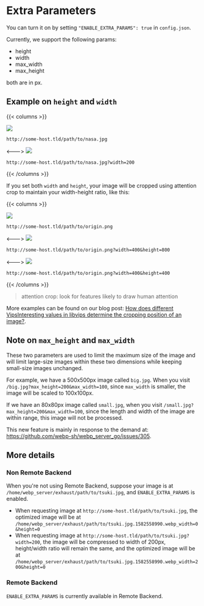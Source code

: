 # Extra Parameters

You can turn it on by setting `"ENABLE_EXTRA_PARAMS": true` in `config.json`.

Currently, we support the following params:

* height
* width
* max_width
* max_height

both are in px.

## Example on `height` and `width`

{{< columns >}}

<img src="/images/nasa.jpg"/>

`http://some-host.tld/path/to/nasa.jpg`

<--->
<img src="/images/nasa-200.jpg"/>

`http://some-host.tld/path/to/nasa.jpg?width=200`

{{< /columns >}}

If you set both `width` and `height`, your image will be cropped using attention crop to maintain your width-height ratio, like this:

{{< columns >}}

<img src="/images/origin.png"/>

`http://some-host.tld/path/to/origin.png`

<--->
<img src="/images/attention_800.png"/>

`http://some-host.tld/path/to/origin.png?width=400&height=800`

<--->
<img src="/images/attention_400.png"/>

`http://some-host.tld/path/to/origin.png?width=400&height=400`

{{< /columns >}}

> attention crop: look for features likely to draw human attention

More examples can be found on our blog post: [How does different VipsInteresting values in libvips determine the cropping position of an image?](https://blog.webp.se/vips-crop-en/).

## Note on `max_height` and `max_width`

These two parameters are used to limit the maximum size of the image  and will limit large-size images within these two dimensions while  keeping small-size images unchanged.

For example, we have a 500x500px image called `big.jpg`. When you visit `/big.jpg?max_height=200&max_width=100`, since `max_width` is smaller, the image will be scaled to 100x100px.

If we have an 80x80px image called `small.jpg`, when you visit `/small.jpg?max_height=200&max_width=100`, since the length and width of the image are within range, this image will not be processed.

This new feature is mainly in response to the demand at: https://github.com/webp-sh/webp_server_go/issues/305.

## More details

### Non Remote Backend

When you're not using Remote Backend, suppose your image is at `/home/webp_server/exhaust/path/to/tsuki.jpg`, and `ENABLE_EXTRA_PARAMS` is enabled.

* When requesting image at `http://some-host.tld/path/to/tsuki.jpg`, the optimized image will be at `/home/webp_server/exhaust/path/to/tsuki.jpg.1582558990.webp_width=0&height=0`
* When requesting image at `http://some-host.tld/path/to/tsuki.jpg?width=200`, the image will be compressed to width of 200px, height/width ratio will remain the same, and the optimized image will be at `/home/webp_server/exhaust/path/to/tsuki.jpg.1582558990.webp_width=200&height=0`

### Remote Backend

`ENABLE_EXTRA_PARAMS` is currently available in Remote Backend.